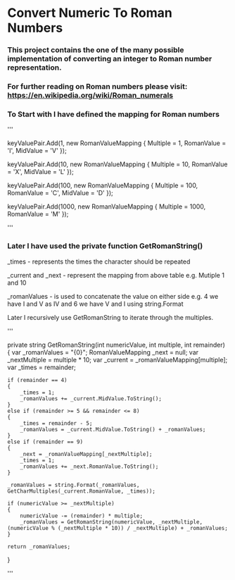 # Convert Numeric To Roman Numbers

### This project contains the one of the many possible implementation of converting an integer to Roman number representation.

### For further reading on Roman numbers please visit: https://en.wikipedia.org/wiki/Roman_numerals


### To Start with I have defined the mapping for Roman numbers

'''

keyValuePair.Add(1, new RomanValueMapping { Multiple = 1, RomanValue = 'I', MidValue = 'V' });

keyValuePair.Add(10, new RomanValueMapping { Multiple = 10, RomanValue = 'X', MidValue = 'L' });

keyValuePair.Add(100, new RomanValueMapping { Multiple = 100, RomanValue = 'C', MidValue = 'D' });

keyValuePair.Add(1000, new RomanValueMapping { Multiple = 1000, RomanValue = 'M' });

'''

### Later I have used the private function GetRomanString()

_times - represents the times the character should be repeated

_current and _next - represent the mapping from above table e.g. Mutiple 1 and 10

_romanValues - is used to concatenate the value on either side e.g. 4 we have I and V as IV and 6 we have V and I using string.Format

Later I recursively use GetRomanString to iterate through the multiples.

'''

private string GetRomanString(int numericValue, int multiple, int remainder)
{
    var _romanValues = "{0}";
    RomanValueMapping _next = null;
    var _nextMultiple = multiple * 10;
    var _current = _romanValueMapping[multiple];
    var _times = remainder;

    if (remainder == 4)
    {
        _times = 1;
        _romanValues += _current.MidValue.ToString();
    }
    else if (remainder >= 5 && remainder <= 8)
    {
        _times = remainder - 5;
        _romanValues = _current.MidValue.ToString() + _romanValues;
    }
    else if (remainder == 9)
    {
        _next = _romanValueMapping[_nextMultiple];
        _times = 1;
        _romanValues += _next.RomanValue.ToString();
    }

    _romanValues = string.Format(_romanValues, GetCharMultiples(_current.RomanValue, _times));

    if (numericValue >= _nextMultiple)
    {
        numericValue -= (remainder) * multiple;
        _romanValues = GetRomanString(numericValue, _nextMultiple, (numericValue % (_nextMultiple * 10)) / _nextMultiple) + _romanValues;
    }

    return _romanValues;
}

'''
